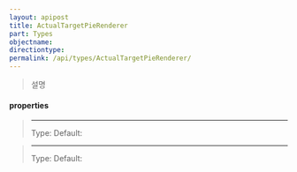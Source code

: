 ```yaml
---
layout: apipost
title: ActualTargetPieRenderer
part: Types
objectname: 
directiontype: 
permalink: /api/types/ActualTargetPieRenderer/
---
```



> 설명

#### properties

> ****
> Type:
> Default:
>

> ****
> Type:
> Default:
>
